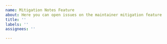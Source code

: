 ```yaml
---
name: Mitigation Notes Feature
about: Here you can open issues on the maintainer mitigation feature
title: ''
labels: ''
assignees: ''

---
```



